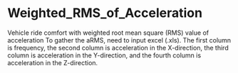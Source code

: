 # Weighted_RMS_of_Acceleration
Vehicle ride comfort with weighted root mean square (RMS) value of acceleration
To gather the aRMS, need to input excel (.xls).
The first column is frequency, 
the second column is acceleration in the X-direction, 
the third column is acceleration in the Y-direction, 
and the fourth column is acceleration in the Z-direction.
